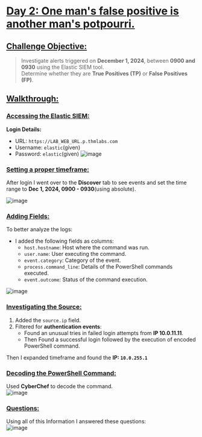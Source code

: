 # <ins>Day 2: One man's false positive is another man's potpourri.</ins>

## <ins>Challenge Objective:</ins>
> Investigate alerts triggered on **December 1, 2024**, between **0900 and 0930** using the Elastic SIEM tool.         
> Determine whether they are **True Positives (TP)** or **False Positives (FP)**.   


## <ins>Walkthrough:</ins>   

### <ins>Accessing the Elastic SIEM:</ins>
**Login Details:**
   - URL: `https://LAB_WEB_URL.p.thmlabs.com`
   - Username: `elastic`(given)
   - Password: `elastic`(given)
![image](https://github.com/user-attachments/assets/c48da53f-c0b8-486a-864d-a73ebd67c2da)     
### <ins> Setting a proper timeframe:</ins>
After login I went over to the **Discover** tab to see events and set the time range to **Dec 1, 2024, 0900 - 0930**(using absolute).

![image](https://github.com/user-attachments/assets/270fdca2-8a87-49fc-8daf-e80394c007a4)  

### <ins>Adding Fields:</ins>
To better analyze the logs:
- I added the following fields as columns:
  - `host.hostname`: Host where the command was run.
  - `user.name`: User executing the command.
  - `event.category`: Category of the event.
  - `process.command_line`: Details of the PowerShell commands executed.
  - `event.outcome`: Status of the command execution.

   
![image](https://github.com/user-attachments/assets/ec1cabdd-23b3-4aac-883d-c25fa730c557)   

### <ins>Investigating the Source:</ins>
1. Added the `source.ip` field.
2. Filtered for **authentication events**:
   - Found an unusual tries in failed login attempts from **IP 10.0.11.11**.
   - Then Found a successful login followed by the execution of encoded PowerShell command.

Then I expanded timeframe and found the **IP: `10.0.255.1`**


### <ins>Decoding the PowerShell Command:</ins>
Used **CyberChef** to decode the command.   
![image](https://github.com/user-attachments/assets/c54c24aa-f49b-4e43-ae14-fedf52da3725)   


### <ins>Questions:</ins>
Using all of this Information I answered these questions:   
![image](https://github.com/user-attachments/assets/6dfa9585-cbda-4b8a-bbcb-fb475ed63cef)




